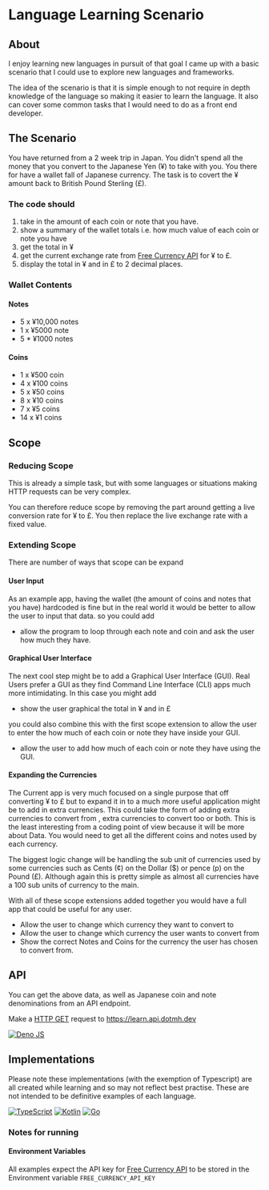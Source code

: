 # Language Learning Scenario

## About

I enjoy learning new languages in pursuit of that goal I came up with a basic scenario that I could use to explore new languages and frameworks.

The idea of the scenario is that it is simple enough to not require in depth knowledge of the language so making it easier to learn the language. It also can cover some common tasks that I would need to do as a front end developer.

## The Scenario

You have returned from a 2 week trip in Japan. You didn't spend all the money that you convert to the Japanese Yen (¥) to take with you. You there for have a wallet fall of Japanese currency. The task is to covert the ¥ amount back to British Pound Sterling (£).

### The code should

1. take in the amount of each coin or note that you have.
2. show a summary of the wallet totals i.e. how much value of each coin or note you have
3. get the total in ¥
4. get the current exchange rate from [Free Currency API](https://freecurrencyapi.com) for ¥ to £.
5. display the total in ¥ and in £ to 2 decimal places.

### Wallet Contents

#### Notes

- 5 x ¥10,000 notes
- 1 x ¥5000 note
- 5 \* ¥1000 notes

#### Coins

- 1 x ¥500 coin
- 4 x ¥100 coins
- 5 x ¥50 coins
- 8 x ¥10 coins
- 7 x ¥5 coins
- 14 x ¥1 coins

## Scope

### Reducing Scope

This is already a simple task, but with some languages or situations making HTTP requests can be very complex.

You can therefore reduce scope by removing the part around getting a live conversion rate for ¥ to £.
You then replace the live exchange rate with a fixed value.

### Extending Scope

There are number of ways that scope can be expand

#### User Input

As an example app, having the wallet (the amount of coins and notes that you have) hardcoded is fine
but in the real world it would be better to allow the user to input that data. so you could add

- allow the program to loop through each note and coin and ask the user how much they have.

#### Graphical User Interface

The next cool step might be to add a Graphical User Interface (GUI). Real Users prefer a GUI as they find Command Line Interface (CLI) apps much more intimidating. In this case you might add

- show the user graphical the total in ¥ and in £

you could also combine this with the first scope extension to allow the user to enter the how much of
each coin or note they have inside your GUI.

- allow the user to add how much of each coin or note they have using the GUI.

#### Expanding the Currencies

The Current app is very much focused on a single purpose that off converting ¥ to £ but to expand it
in to a much more useful application might be to add in extra currencies. This could take the form of
adding extra currencies to convert from , extra currencies to convert too or both. This is the least
interesting from a coding point of view because it will be more about Data. You would need to get
all the different coins and notes used by each currency.

The biggest logic change will be handling the sub unit of currencies used by some currencies such as
Cents (¢) on the Dollar ($) or pence (p) on the Pound (£). Although again this is pretty simple as almost all
currencies have a 100 sub units of currency to the main.

With all of these scope extensions added together you would have a full app that could be useful for
any user.

- Allow the user to change which currency they want to convert to
- Allow the user to change which currency the user wants to convert from
- Show the correct Notes and Coins for the currency the user has chosen to convert from.

## API

You can get the above data, as well as Japanese coin and note denominations from an API endpoint.

Make a [HTTP GET](https://developer.mozilla.org/en-US/docs/Web/HTTP/Methods/GET)
request to <https://learn.api.dotmh.dev>

[![Deno JS](https://img.shields.io/badge/deno%20js-000000?style=for-the-badge&logo=deno&logoColor=white)](/support/api/api.ts)

## Implementations

Please note these implementations (with the exemption of Typescript) are all created while learning and so may not reflect best practise. These are not intended to be definitive examples of each language.

[![TypeScript](https://img.shields.io/badge/typescript-%23007ACC.svg?style=for-the-badge&logo=typescript&logoColor=white)](/typescript/node/index.ts)
[![Kotlin](https://img.shields.io/badge/kotlin-%237F52FF.svg?style=for-the-badge&logo=kotlin&logoColor=white)](/kotlin/currency-convertor/src/main/kotlin/Main.kt)
[![Go](https://img.shields.io/badge/go-%2300ADD8.svg?style=for-the-badge&logo=go&logoColor=white)](/go/currency.go)

### Notes for running

#### Environment Variables

All examples expect the API key for [Free Currency API](https://freecurrencyapi.com) to be stored in the Environment variable `FREE_CURRENCY_API_KEY`
